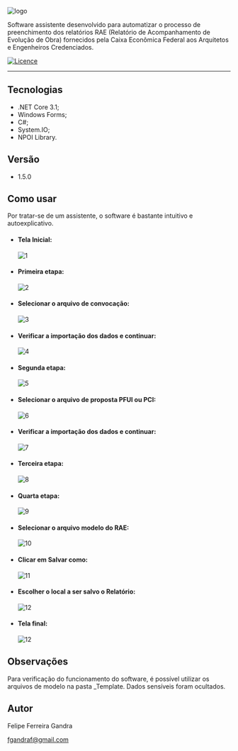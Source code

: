![logo](./assets/aex30logo.png)

Software assistente desenvolvido para automatizar o processo de preenchimento dos relatórios RAE (Relatório de Acompanhamento de Evolução de Obra) fornecidos pela Caixa Econômica Federal aos Arquitetos e Engenheiros Credenciados.

[![Licence](https://img.shields.io/github/license/fgandraf/AeX30)](https://github.com/fgandraf/AeX30/blob/master/LICENCE)

---

## Tecnologias

* .NET Core 3.1;
* Windows Forms;
* C#;
* System.IO;
* NPOI Library.

## Versão

* 1.5.0

## Como usar

Por tratar-se de um assistente, o software é bastante intuitivo e autoexplicativo.

- #### Tela Inicial:
  
  ![1](./assets/screen/screen1.png)

- #### Primeira etapa:
  
  ![2](./assets/screen/screen2.png)

- #### Selecionar o arquivo de convocação:
  
  ![3](./assets/screen/screen3.png)

- #### Verificar a importação dos dados e continuar:
  
  ![4](./assets/screen/screen4.png)

- #### Segunda etapa:
  
  ![5](./assets/screen/screen5.png)

- #### Selecionar o arquivo de proposta PFUI ou PCI:
  
  ![6](./assets/screen/screen6.png)

- #### Verificar a importação dos dados e continuar:
  
  ![7](./assets/screen/screen7.png)

- #### Terceira etapa:
  
  ![8](./assets/screen/screen8.png)

- #### Quarta etapa:
  
  ![9](./assets/screen/screen9.png)

- #### Selecionar o arquivo modelo do RAE:
  
  ![10](./assets/screen/screen10.png)

- #### Clicar em Salvar como:
  
  ![11](./assets/screen/screen11.png)

- #### Escolher o local a ser salvo o Relatório:
  
  ![12](./assets/screen/screen12.png)

- #### Tela final:
  
  ![12](./assets/screen/screen13.png)

## Observações

Para verificação do funcionamento do software, é possível utilizar os arquivos de modelo na pasta _Template. Dados sensíveis foram ocultados.

## Autor

Felipe Ferreira Gandra

fgandraf@gmail.com
